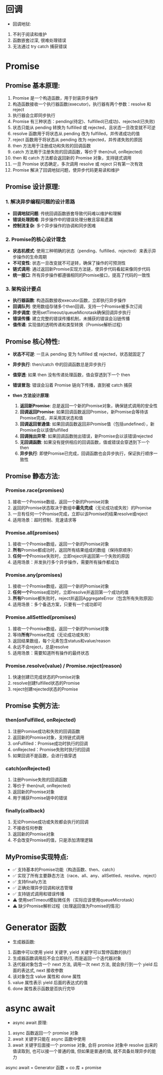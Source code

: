 # 回调
 - 回调地狱:
 1. 不利于阅读和维护
 2. 函数嵌套过深, 很难处理错误
 3. 无法通过 try catch 捕获错误

 # Promise

 ## Promise 基本原理:
 1. Promise 是一个构造函数，用于封装异步操作
 2. 构造函数接收一个执行器函数(executor)，执行器有两个参数：resolve 和 reject
 3. 执行器会立即同步执行
 4. Promise 有三种状态：pending(待定)、fulfilled(已成功)、rejected(已失败)
 5. 状态只能从 pending 转换为 fulfilled 或 rejected，且状态一旦改变就不可逆
 6. resolve 函数用于将状态从 pending 改为 fulfilled，并传递成功的值
 7. reject 函数用于将状态从 pending 改为 rejected，并传递失败的原因
 8. then 方法用于注册成功和失败的回调函数
 9. catch 方法用于注册失败的回调函数，等价于 then(null, onRejected)
 10. then 和 catch 方法都会返回新的 Promise 对象，支持链式调用
 11. 一旦 Promise 状态确定，多次调用 resolve 或 reject 只有第一次有效
 12. Promise 解决了回调地狱问题，使异步代码更易读和维护

 ## Promise 设计原理:

 ### 1. **解决异步编程问题的设计思路**
 - **回调地狱问题**: 传统回调函数嵌套导致代码难以维护和理解
 - **错误处理困难**: 异步操作中的错误处理分散且容易遗漏
 - **控制流复杂**: 多个异步操作的协调和同步困难

 ### 2. **Promise的核心设计理念**
 - **状态机模式**: 使用三种明确的状态（pending、fulfilled、rejected）来表示异步操作的生命周期
 - **不可变性**: 状态一旦改变就不可逆转，确保了操作的可预测性
 - **链式调用**: 通过返回新Promise实现方法链，使异步代码看起来像同步代码
 - **统一接口**: 所有异步操作都遵循相同的Promise接口，提高了代码的一致性

 ### 3. **架构设计要点**
 - **执行器函数**: 构造函数接收executor函数，立即执行异步操作
 - **回调队列**: 使用数组存储多个then回调，支持一个Promise被多次订阅
 - **异步调度**: 使用setTimeout/queueMicrotask确保回调异步执行
 - **错误传播**: 建立完整的错误传播机制，未捕获的错误会沿链传播
 - **值传递**: 实现值的透明传递和类型转换（Promise解析过程）

 ## Promise 核心特性:
 - **状态不可逆**: 一旦从 pending 变为 fulfilled 或 rejected，状态就固定了
 - **异步执行**: then/catch 中的回调函数总是异步执行
 - **值穿透**: 如果 then 没有传递处理函数，值会穿透到下一个 then
 - **错误冒泡**: 错误会沿着 Promise 链向下传播，直到被 catch 捕获

 - **then 方法设计原理**:
   1. **返回新Promise**: 总是返回一个新的Promise对象，确保链式调用的安全性
   2. **回调返回Promise**: 如果回调函数返回Promise，新Promise会等待该Promise完成，并采用其状态和值
   3. **回调返回普通值**: 如果回调函数返回非Promise值（包括undefined），新Promise会以该值fulfilled
   4. **回调抛出异常**: 如果回调函数抛出错误，新Promise会以该错误rejected
   5. **无回调函数**: 如果没有提供相应的回调函数，值或错误会穿透到下一个then
   6. **异步执行**: 即使Promise已完成，回调函数也会异步执行，保证执行顺序一致性

 ## Promise 静态方法:

 ### Promise.race(promises)
 1. 接收一个Promise数组，返回一个新的Promise对象
 2. 返回的Promise状态取决于数组中**最先完成**（无论成功或失败）的Promise
 3. 一旦有任何一个Promise完成，立即以该Promise的结果resolve或reject
 4. 适用场景：超时控制、竞速请求等

 ### Promise.all(promises)
 1. 接收一个Promise数组，返回一个新的Promise对象
 2. **所有**Promise都成功时，返回所有结果组成的数组（保持原顺序）
 3. **任何一个**Promise失败时，立即reject并返回第一个失败的原因
 4. 适用场景：并发执行多个异步操作，需要所有操作都成功

 ### Promise.any(promises)
 1. 接收一个Promise数组，返回一个新的Promise对象
 2. **任何一个**Promise成功时，立即resolve并返回第一个成功的值
 3. **所有**Promise都失败时，reject并返回AggregateError（包含所有失败原因）
 4. 适用场景：多个备选方案，只要有一个成功即可

 ### Promise.allSettled(promises)
 1. 接收一个Promise数组，返回一个新的Promise对象
 2. 等待**所有**Promise完成（无论成功或失败）
 3. 返回结果数组，每个元素包含status和value/reason
 4. 永远不会reject，总是resolve
 5. 适用场景：需要知道所有操作的最终状态

 ### Promise.resolve(value) / Promise.reject(reason)
 1. 快速创建已完成状态的Promise对象
 2. resolve创建fulfilled状态的Promise
 3. reject创建rejected状态的Promise

 ## Promise 实例方法:

 ### then(onFulfilled, onRejected)
 1. 注册Promise成功和失败的回调函数
 2. 返回新的Promise对象，支持链式调用
 3. onFulfilled：Promise成功时执行的回调
 4. onRejected：Promise失败时执行的回调
 5. 如果回调不是函数，会进行值穿透

 ### catch(onRejected)
 1. 注册Promise失败的回调函数
 2. 等价于 then(null, onRejected)
 3. 返回新的Promise对象
 4. 用于捕获Promise链中的错误

 ### finally(callback)
 1. 无论Promise成功或失败都会执行的回调
 2. 不接收任何参数
 3. 返回新的Promise对象
 4. 不会改变Promise的值，只是添加清理逻辑

 ## MyPromise实现特点:
 - ✅ 支持基本的Promise功能（构造函数、then、catch）
 - ✅ 实现了所有主要静态方法（race、all、any、allSettled、resolve、reject）
 - ✅ 支持finally方法
 - ✅ 正确处理异步回调和状态管理
 - ✅ 支持链式调用和错误传播
 - ⚠️ 使用setTimeout模拟微任务（实际应该使用queueMicrotask）
 - ⚠️ 缺少Promise解析过程（处理返回值为Promise的情况）





 # Generator 函数
 - 生成器函数:
 1. 函数中可以使用 yield 关键字, yield 关键字可以暂停函数的执行
 2. 生成器函数调用后不会立即执行, 而是返回一个迭代器对象
 3. 迭代器对象包含一个 next 方法, 调用一次 next 方法, 就会执行到一个 yield 后面的表达式, next 接收参数
 4. 该对象包含 value 属性和 done 属性
 5. value 属性表示 yield 后面的表达式的值
 6. done 属性表示函数是否执行完毕


# async await
 - async await 原理:
 1. async 函数返回一个 promise 对象
 2. await 关键字只能在 async 函数中使用
 3. await 关键字后面接一个 promise 对象, 会将 promise 对象中 resolve 出来的值读取到, 也可以接一个普通的值, 但如果是普通的值, 就不具备处理异步的能力

 async await = Generator 函数 + co 库 + promise

